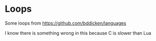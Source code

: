 # Loops

Some loops from https://github.com/bddicken/languages

I know there is something wrong in this because C is slower than Lua
